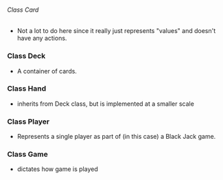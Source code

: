 ###### Class Card
* Not a lot to do here since it really just represents "values" and doesn't have any actions.

### Class Deck
* A container of cards.

### Class Hand
* inherits from Deck class, but is implemented at a smaller scale

### Class Player
* Represents a single player as part of (in this case) a Black Jack game.

### Class Game
* dictates how game is played
